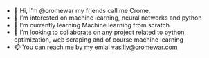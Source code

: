 - 👋 Hi, I’m @cromewar my friends call me Crome.
- 👀 I’m interested on machine learning, neural networks and python
- 🌱 I’m currently learning Machine learning from scratch
- 💞️ I’m looking to collaborate on any project related to python, optimization, web scraping and of course machine learning
- 📫 You can reach me by my emial vasiliy@cromewar.com

<!---
cromewar/cromewar is a ✨ special ✨ repository because its `README.md` (this file) appears on your GitHub profile.
You can click the Preview link to take a look at your changes.
--->

